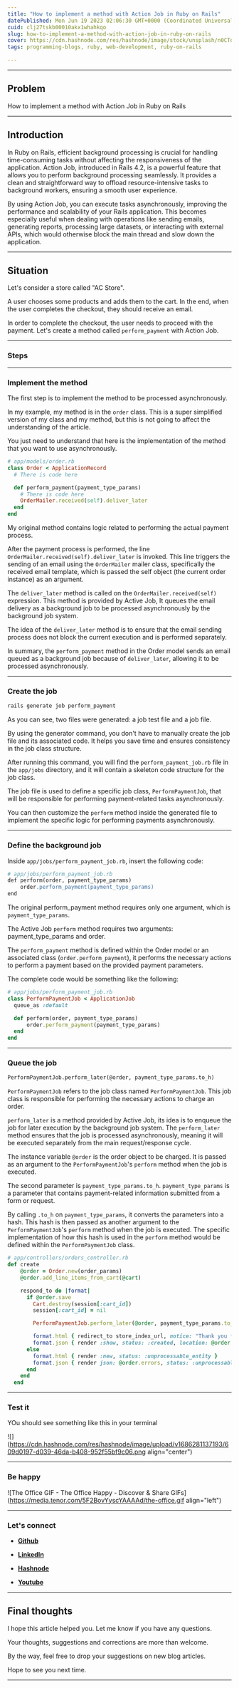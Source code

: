 ```yaml
---
title: "How to implement a method with Action Job in Ruby on Rails"
datePublished: Mon Jun 19 2023 02:06:30 GMT+0000 (Coordinated Universal Time)
cuid: clj27tskb00010akx1whahkqo
slug: how-to-implement-a-method-with-action-job-in-ruby-on-rails
cover: https://cdn.hashnode.com/res/hashnode/image/stock/unsplash/n0CTq0rroso/upload/a14925d48196d47400ccbcc31fd7cc1b.jpeg
tags: programming-blogs, ruby, web-development, ruby-on-rails

---
```


---

## Problem

How to implement a method with Action Job in Ruby on Rails

---

## Introduction

In Ruby on Rails, efficient background processing is crucial for handling time-consuming tasks without affecting the responsiveness of the application. Action Job, introduced in Rails 4.2, is a powerful feature that allows you to perform background processing seamlessly. It provides a clean and straightforward way to offload resource-intensive tasks to background workers, ensuring a smooth user experience.

By using Action Job, you can execute tasks asynchronously, improving the performance and scalability of your Rails application. This becomes especially useful when dealing with operations like sending emails, generating reports, processing large datasets, or interacting with external APIs, which would otherwise block the main thread and slow down the application.

---

## Situation

Let's consider a store called "AC Store".

A user chooses some products and adds them to the cart. In the end, when the user completes the checkout, they should receive an email.

In order to complete the checkout, the user needs to proceed with the payment. Let's create a method called `perform_payment` with Action Job.

---

### Steps

---

### Implement the method

The first step is to implement the method to be processed asynchronously.

In my example, my method is in the `order` class. This is a super simplified version of my class and my method, but this is not going to affect the understanding of the article.

You just need to understand that here is the implementation of the method that you want to use asynchronously.

```ruby
# app/models/order.rb
class Order < ApplicationRecord
  # There is code here

  def perform_payment(payment_type_params)
    # There is code here
    OrderMailer.received(self).deliver_later
  end
end
```

My original method contains logic related to performing the actual payment process.

After the payment process is performed, the line `OrderMailer.received(self).deliver_later` is invoked. This line triggers the sending of an email using the `OrderMailer` mailer class, specifically the received email template, which is passed the self object (the current order instance) as an argument.

The `deliver_later` method is called on the `OrderMailer.received(self)` expression. This method is provided by Active Job, It queues the email delivery as a background job to be processed asynchronously by the background job system.

The idea of the `deliver_later` method is to ensure that the email sending process does not block the current execution and is performed separately.

In summary, the `perform_payment` method in the Order model sends an email queued as a background job because of `deliver_later`, allowing it to be processed asynchronously.

---

### Create the job

```apache
rails generate job perform_payment
```

As you can see, two files were generated: a job test file and a job file.

By using the generator command, you don't have to manually create the job file and its associated code. It helps you save time and ensures consistency in the job class structure.

After running this command, you will find the `perform_payment_job.rb` file in the `app/jobs` directory, and it will contain a skeleton code structure for the job class.

The job file is used to define a specific job class, `PerformPaymentJob`, that will be responsible for performing payment-related tasks asynchronously.

You can then customize the `perform` method inside the generated file to implement the specific logic for performing payments asynchronously.

---

### Define the background job

Inside `app/jobs/perform_payment_job.rb`, insert the following code:

```apache
# app/jobs/perform_payment_job.rb
def perform(order, payment_type_params)
    order.perform_payment(payment_type_params)
end
```

The original perform\_payment method requires only one argument, which is `payment_type_params`.

The Active Job `perform` method requires two arguments: payment\_type\_params and order.

The `perform_payment` method is defined within the Order model or an associated class (`order.perform_payment`), it performs the necessary actions to perform a payment based on the provided payment parameters.

The complete code would be something like the following:

```ruby
# app/jobs/perform_payment_job.rb
class PerformPaymentJob < ApplicationJob
  queue_as :default

  def perform(order, payment_type_params)
      order.perform_payment(payment_type_params)
  end
end
```

---

### Queue the job

```apache
PerformPaymentJob.perform_later(@order, payment_type_params.to_h)
```

`PerformPaymentJob` refers to the job class named `PerformPaymentJob`. This job class is responsible for performing the necessary actions to charge an order.

`perform_later` is a method provided by Active Job, its idea is to enqueue the job for later execution by the background job system. The `perform_later` method ensures that the job is processed asynchronously, meaning it will be executed separately from the main request/response cycle.

The instance variable `@order` is the order object to be charged. It is passed as an argument to the `PerformPaymentJob`'s `perform` method when the job is executed.

The second parameter is `payment_type_params.to_h`. `payment_type_params` is a parameter that contains payment-related information submitted from a form or request.

By calling `.to_h` on `payment_type_params`, it converts the parameters into a hash. This hash is then passed as another argument to the `PerformPaymentJob`'s `perform` method when the job is executed. The specific implementation of how this hash is used in the `perform` method would be defined within the `PerformPaymentJob` class.

```ruby
# app/controllers/orders_controller.rb
def create
    @order = Order.new(order_params)
    @order.add_line_items_from_cart(@cart)

    respond_to do |format|
      if @order.save
        Cart.destroy(session[:cart_id])
        session[:cart_id] = nil

        PerformPaymentJob.perform_later(@order, payment_type_params.to_h)

        format.html { redirect_to store_index_url, notice: "Thank you for your order" }
        format.json { render :show, status: :created, location: @order }
      else
        format.html { render :new, status: :unprocessable_entity }
        format.json { render json: @order.errors, status: :unprocessable_entity }
      end
    end
  end
```

---

### Test it

YOu should see something like this in your terminal

![](https://cdn.hashnode.com/res/hashnode/image/upload/v1686281137193/609d0197-d039-46da-b408-952f55bf9c06.png align="center")

---

### **Be happy**

![The Office GIF - The Office Happy - Discover & Share GIFs](https://media.tenor.com/5F2BovYyscYAAAAd/the-office.gif align="left")

---

### **Let's connect**

* [**Github**](https://github.com/alexcalaca)
    
* [**LinkedIn**](https://linkedin.com/in/alexandrecalacaofficial)
    
* [**Hashnode**](https://hashnode.com/onboard?next=/@alexandrecalaca)
    
* [**Youtube**](https://www.youtube.com/@alexandrecalacaofficial)
    

---

## **Final thoughts**

I hope this article helped you. Let me know if you have any questions.

Your thoughts, suggestions and corrections are more than welcome.

By the way, feel free to drop your suggestions on new blog articles.

Hope to see you next time.

---